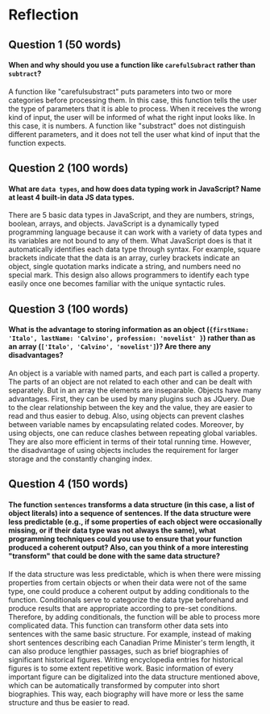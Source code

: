 # Reflection

## Question 1 (50 words)
#### When and why should you use a function like `carefulSubract` rather than `subtract`? 
A function like "carefulsubstract" puts parameters into two or more categories before processing them. In this case, this function tells the user the type of parameters that it is able to process. When it receives the wrong kind of input, the user will be informed of what the right input looks like. In this case, it is numbers. A function like "substract" does not distinguish different parameters, and it does not tell the user what kind of input that the function expects. 

## Question 2 (100 words)
#### What are `data types`, and how does data typing work in JavaScript? Name at least 4 built-in data JS data types. 

There are 5 basic data types in JavaScript, and they are numbers, strings, boolean, arrays, and objects. JavaScript is a dynamically typed programming language because it can work with a variety of data types and its variables are not bound to any of them. What JavaScript does is that it automatically identifies each data type through syntax. For example, square brackets indicate that the data is an array, curley brackets indicate an object, single quotation marks indicate a string, and numbers need no special mark. This design also allows programmers to identify each type easily once one becomes familiar with the unique syntactic rules. 

## Question 3 (100 words)
#### What is the advantage to storing information as an object (`{firstName: 'Italo', lastName: 'Calvino', profession: 'novelist' }`) rather than as an array (`['Italo', 'Calvino', 'novelist']`)? Are there any disadvantages?

An object is a variable with named parts, and each part is called a property. The parts of an object are not related to each other and can be dealt with separately. But in an array the elements are inseparable. Objects have many advantages. First, they can be used by many plugins such as JQuery. Due to the clear relationship between the key and the value, they are easier to read and thus easier to debug. Also, using objects can prevent clashes between variable names by encapsulating related codes. Moreover, by using objects, one can reduce clashes between repeating global variables. They are also more efficient in terms of their total running time. However, the disadvantage of using objects includes the requirement for larger storage and the constantly changing index.

## Question 4 (150 words)
#### The function `sentences` transforms a data structure (in this case, a list of object literals) into a sequence of sentences. If the data structure were less predictable (e.g., if some properties of each object were occasionally missing, or if their data type was not always the same), what programming techniques could you use to ensure that your function produced a coherent output? Also, can you think of a more interesting "transform" that could be done with the same data structure?

If the data structure was less predictable, which is when there were missing properties from certain objects or when their data were not of the same type, one could produce a coherent output by adding conditionals to the function. Conditionals serve to categorize the data type beforehand and produce results that are appropriate according to pre-set conditions. Therefore, by adding conditionals, the function will be able to process more complicated data. This function can transform other data sets into sentences with the same basic structure. For example, instead of making short sentences describing each Canadian Prime Minister's term length, it can also produce lengthier passages, such as brief biographies of significant historical figures. Writing encyclopedia entries for historical figures is to some extent repetitive work. Basic information of every important figure can be digitalized into the data structure mentioned above, which can be automatically transformed by computer into short biographies. This way, each biography will have more or less the same structure and thus be easier to read. 